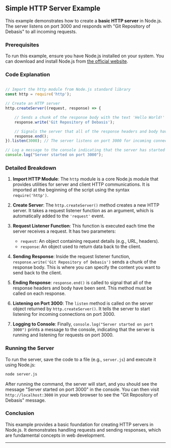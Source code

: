 ## Simple HTTP Server Example

This example demonstrates how to create a **basic HTTP server** in Node.js. The server listens on port 3000 and responds with "Git Repository of Debasis" to all incoming requests.

### Prerequisites

To run this example, ensure you have Node.js installed on your system.
You can download and install Node.js from [the official website](https://nodejs.org/).

### Code Explanation

```javascript

// Import the http module from Node.js standard library
const http = require('http');

// Create an HTTP server
http.createServer((request, response) => {

    // Sends a chunk of the response body with the text 'Hello World!'
    response.write('Git Repository of Debasis');

    // Signals the server that all of the response headers and body have been sent
    response.end();
}).listen(3000); // The server listens on port 3000 for incoming connections

// Log a message to the console indicating that the server has started
console.log("Server started on port 3000");

```

### Detailed Breakdown

1. **Import HTTP Module**: The `http` module is a core Node.js module that provides utilities for server and client HTTP communications. It is imported at the beginning of the script using the syntax `require('http')`.

2. **Create Server**: The `http.createServer()` method creates a new HTTP server. It takes a request listener function as an argument, which is automatically added to the `'request'` event.

3. **Request Listener Function**: This function is executed each time the server receives a request. It has two parameters:
   - `request`: An object containing request details (e.g., URL, headers).
   - `response`: An object used to return data back to the client.

4. **Sending Response**: Inside the request listener function, `response.write('Git Repository of Debasis')` sends a chunk of the response body. This is where you can specify the content you want to send back to the client.

5. **Ending Response**: `response.end()` is called to signal that all of the response headers and body have been sent. This method must be called on each response.

6. **Listening on Port 3000**: The `listen` method is called on the server object returned by `http.createServer()`. It tells the server to start listening for incoming connections on port 3000.

7. **Logging to Console**: Finally, `console.log("Server started on port 3000")` prints a message to the console, indicating that the server is running and listening for requests on port 3000.


### Running the Server

To run the server, save the code to a file (e.g., `server.js`) and execute it using Node.js:

```bash
node server.js
```

After running the command, the server will start, and you should see the message "Server started on port 3000" in the console. You can then visit `http://localhost:3000` in your web browser to see the "Git Repository of Debasis" message.

### Conclusion

This example provides a basic foundation for creating HTTP servers in Node.js. It demonstrates handling requests and sending responses, which are fundamental concepts in web development.

--- 
